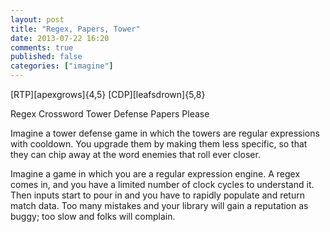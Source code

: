```yaml
---
layout: post
title: "Regex, Papers, Tower"
date: 2013-07-22 16:20
comments: true
published: false
categories: ["imagine"]
---
```


[RTP][apexgrows]{4,5} [CDP][leafsdrown]{5,8}

Regex Crossword
Tower Defense
Papers Please

Imagine a tower defense game in which the towers are regular expressions with
cooldown. You upgrade them by making them less specific, so that they can chip
away at the word enemies that roll ever closer.

Imagine a game in which you are a regular expression engine. A regex comes in,
and you have a limited number of clock cycles to understand it. Then inputs
start to pour in and you have to rapidly populate and return match data. Too
many mistakes and your library will gain a reputation as buggy; too slow and
folks will complain.
